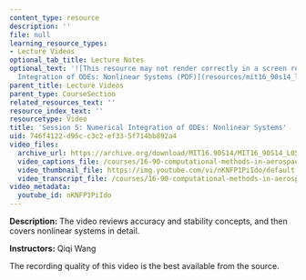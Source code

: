 ```yaml
---
content_type: resource
description: ''
file: null
learning_resource_types:
- Lecture Videos
optional_tab_title: Lecture Notes
optional_text: '![This resource may not render correctly in a screen reader.](/images/inacessible.gif)[Numerical
  Integration of ODEs: Nonlinear Systems (PDF)](resources/mit16_90s14_lecture5)'
parent_title: Lecture Videos
parent_type: CourseSection
related_resources_text: ''
resource_index_text: ''
resourcetype: Video
title: 'Session 5: Numerical Integration of ODEs: Nonlinear Systems'
uid: 746f4122-d95c-c3c2-ef33-5f714bb892a4
video_files:
  archive_url: https://archive.org/download/MIT16.90S14/MIT16_90S14_L05_300k.mp4
  video_captions_file: /courses/16-90-computational-methods-in-aerospace-engineering-spring-2014/27954491c6c35e679d8981e0e3332b69_nKNFP1PiIdo.vtt
  video_thumbnail_file: https://img.youtube.com/vi/nKNFP1PiIdo/default.jpg
  video_transcript_file: /courses/16-90-computational-methods-in-aerospace-engineering-spring-2014/8c8855c5c1eb65265d51515cb13c7468_nKNFP1PiIdo.pdf
video_metadata:
  youtube_id: nKNFP1PiIdo
---
```


**Description:** The video reviews accuracy and stability concepts, and then covers nonlinear systems in detail.

**Instructors:** Qiqi Wang

The recording quality of this video is the best available from the source.